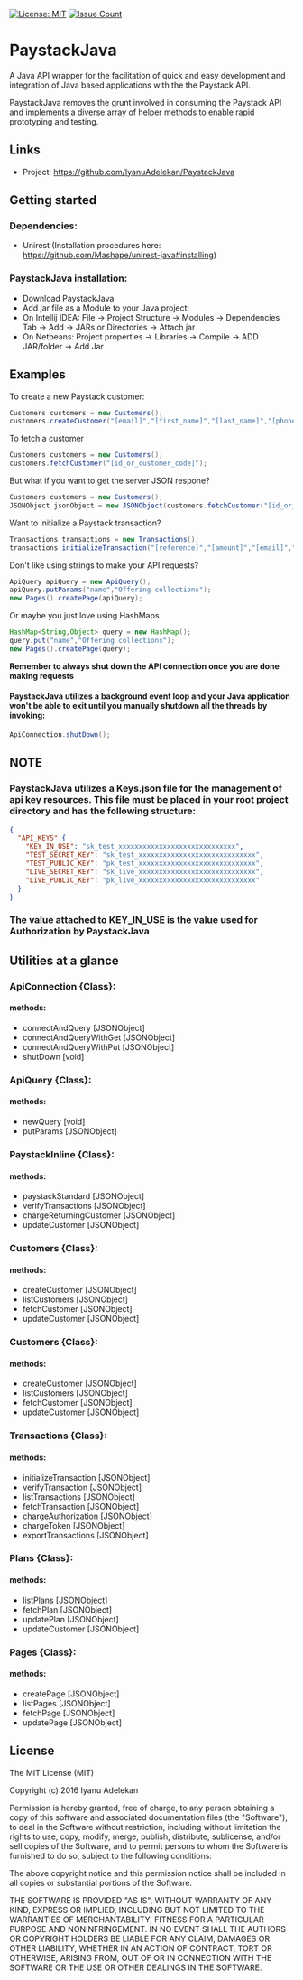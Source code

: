[![License: MIT](https://img.shields.io/badge/License-MIT-yellow.svg)](LICENSE)
[![Issue Count](https://codeclimate.com/github/SeunAdelekan/PaystackJava/badges/issue_count.svg)](https://codeclimate.com/github/SeunAdelekan/PaystackJava)

# PaystackJava

A Java API wrapper for the facilitation of quick and easy development and integration of Java based applications with the the Paystack API.

PaystackJava removes the grunt involved in consuming the Paystack API and implements a diverse array of helper methods to enable rapid prototyping and testing. 

## Links
- Project: https://github.com/IyanuAdelekan/PaystackJava


## Getting started
### Dependencies:
- Unirest (Installation procedures here: https://github.com/Mashape/unirest-java#installing)

### PaystackJava installation:
- Download PaystackJava
- Add jar file as a Module to your Java project:
- On Intellij IDEA: File -> Project Structure -> Modules -> Dependencies Tab -> Add -> JARs or Directories -> Attach jar
- On Netbeans: Project properties -> Libraries -> Compile -> ADD JAR/folder -> Add Jar


## Examples

To create a new Paystack customer:
```java
Customers customers = new Customers();
customers.createCustomer("[email]","[first_name]","[last_name]","[phone]","[metadata]");
```

To fetch a customer
```java
Customers customers = new Customers();
customers.fetchCustomer("[id_or_customer_code]");
```

But what if you want to get the server JSON respone?
```java
Customers customers = new Customers();
JSONObject jsonObject = new JSONObject(customers.fetchCustomer("[id_or_customer_code]"));
```

Want to initialize a Paystack transaction?
```java
Transactions transactions = new Transactions();
transactions.initializeTransaction("[reference]","[amount]","[email]","[plan]","[callback_url]");
```

Don't like using strings to make your API requests?
```java
ApiQuery apiQuery = new ApiQuery();
apiQuery.putParams("name","Offering collections");
new Pages().createPage(apiQuery);
```

Or maybe you just love using HashMaps
```java
HashMap<String,Object> query = new HashMap();
query.put("name","Offering collections");
new Pages().createPage(query);
```


**Remember to always shut down the API connection once you are done making requests**
#### PaystackJava utilizes a background event loop and your Java application won't be able to exit until you manually shutdown all the threads by invoking:
```java
ApiConnection.shutDown();
```

## NOTE
### PaystackJava utilizes a Keys.json file for the management of api key resources. This file must be placed in your root project directory and has the following structure:
```json
{
  "API_KEYS":{
    "KEY_IN_USE": "sk_test_xxxxxxxxxxxxxxxxxxxxxxxxxxxxx",
    "TEST_SECRET_KEY": "sk_test_xxxxxxxxxxxxxxxxxxxxxxxxxxxxx",
    "TEST_PUBLIC_KEY": "pk_test_xxxxxxxxxxxxxxxxxxxxxxxxxxxxx",
    "LIVE_SECRET_KEY": "sk_live_xxxxxxxxxxxxxxxxxxxxxxxxxxxxx",
    "LIVE_PUBLIC_KEY": "pk_live_xxxxxxxxxxxxxxxxxxxxxxxxxxxxx"
  }
}
```
### The value attached to KEY_IN_USE is the value used for Authorization by PaystackJava

## Utilities at a glance
### ApiConnection {Class}:
#### methods:
- connectAndQuery [JSONObject]
- connectAndQueryWithGet [JSONObject]
- connectAndQueryWithPut [JSONObject]
- shutDown [void]

### ApiQuery {Class}:
#### methods:
- newQuery [void]
- putParams [JSONObject]

### PaystackInline {Class}:
#### methods:
- paystackStandard [JSONObject]
- verifyTransactions [JSONObject]
- chargeReturningCustomer [JSONObject]
- updateCustomer [JSONObject]

### Customers {Class}:
#### methods:
- createCustomer [JSONObject]
- listCustomers [JSONObject]
- fetchCustomer [JSONObject]
- updateCustomer [JSONObject]

### Customers {Class}:
#### methods:
- createCustomer [JSONObject]
- listCustomers [JSONObject]
- fetchCustomer [JSONObject]
- updateCustomer [JSONObject]

### Transactions {Class}:
#### methods:
- initializeTransaction [JSONObject]
- verifyTransaction [JSONObject]
- listTransactions [JSONObject]
- fetchTransaction [JSONObject]
- chargeAuthorization [JSONObject]
- chargeToken [JSONObject]
- exportTransactions [JSONObject]

### Plans {Class}:
#### methods:
- listPlans [JSONObject]
- fetchPlan [JSONObject]
- updatePlan [JSONObject]
- updateCustomer [JSONObject]

### Pages {Class}:
#### methods:
- createPage [JSONObject]
- listPages [JSONObject]
- fetchPage [JSONObject]
- updatePage [JSONObject]

License
----

The MIT License (MIT)

Copyright (c) 2016 Iyanu Adelekan

Permission is hereby granted, free of charge, to any person obtaining a copy
of this software and associated documentation files (the "Software"), to deal
in the Software without restriction, including without limitation the rights
to use, copy, modify, merge, publish, distribute, sublicense, and/or sell
copies of the Software, and to permit persons to whom the Software is
furnished to do so, subject to the following conditions:

The above copyright notice and this permission notice shall be included in all
copies or substantial portions of the Software.

THE SOFTWARE IS PROVIDED "AS IS", WITHOUT WARRANTY OF ANY KIND, EXPRESS OR
IMPLIED, INCLUDING BUT NOT LIMITED TO THE WARRANTIES OF MERCHANTABILITY,
FITNESS FOR A PARTICULAR PURPOSE AND NONINFRINGEMENT. IN NO EVENT SHALL THE
AUTHORS OR COPYRIGHT HOLDERS BE LIABLE FOR ANY CLAIM, DAMAGES OR OTHER
LIABILITY, WHETHER IN AN ACTION OF CONTRACT, TORT OR OTHERWISE, ARISING FROM,
OUT OF OR IN CONNECTION WITH THE SOFTWARE OR THE USE OR OTHER DEALINGS IN THE
SOFTWARE.
